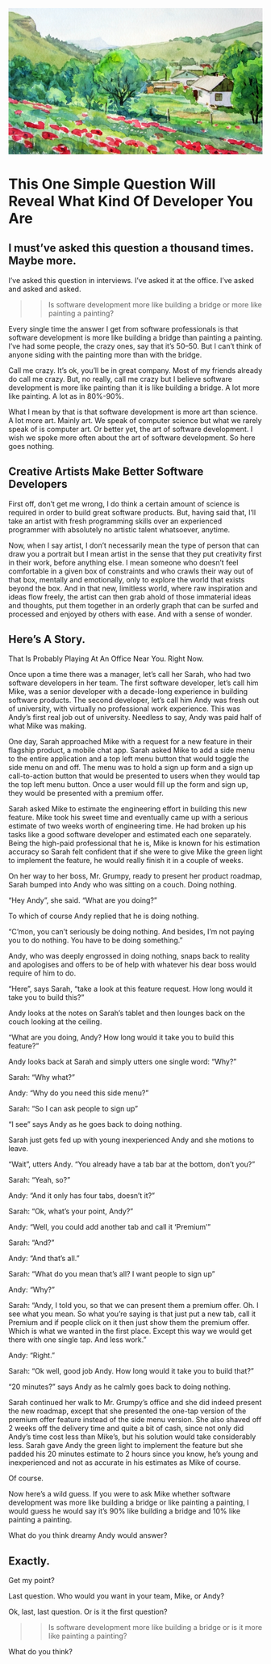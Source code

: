 [![](image-small.png)]()

# This One Simple Question Will Reveal What Kind Of Developer You Are

## I must’ve asked this question a thousand times. Maybe more.


I’ve asked this question in interviews. I’ve asked it at the office. I’ve asked and asked and asked.

>>Is software development more like building a bridge or more like painting a painting?

Every single time the answer I get from software professionals is that software development is more like building a bridge than painting a painting. I’ve had some people, the crazy ones, say that it’s 50–50. But I can’t think of anyone siding with the painting more than with the bridge.

Call me crazy. It’s ok, you’ll be in great company. Most of my friends already do call me crazy. But, no really, call me crazy but I believe software development is more like painting than it is like building a bridge. A lot more like painting. A lot as in 80%-90%.

What I mean by that is that software development is more art than science. A lot more art. Mainly art. We speak of computer science but what we rarely speak of is computer art. Or better yet, the art of software development. I wish we spoke more often about the art of software development. So here goes nothing.

## Creative Artists Make Better Software Developers

First off, don’t get me wrong, I do think a certain amount of science is required in order to build great software products. But, having said that, I’ll take an artist with fresh programming skills over an experienced programmer with absolutely no artistic talent whatsoever, anytime.

Now, when I say artist, I don’t necessarily mean the type of person that can draw you a portrait but I mean artist in the sense that they put creativity first in their work, before anything else. I mean someone who doesn’t feel comfortable in a given box of constraints and who crawls their way out of that box, mentally and emotionally, only to explore the world that exists beyond the box. And in that new, limitless world, where raw inspiration and ideas flow freely, the artist can then grab ahold of those immaterial ideas and thoughts, put them together in an orderly graph that can be surfed and processed and enjoyed by others with ease. And with a sense of wonder.

## Here’s A Story.

That Is Probably Playing At An Office Near You. Right Now.

Once upon a time there was a manager, let’s call her Sarah, who had two software developers in her team. The first software developer, let’s call him Mike, was a senior developer with a decade-long experience in building software products. The second developer, let’s call him Andy was fresh out of university, with virtually no professional work experience. This was Andy’s first real job out of university. Needless to say, Andy was paid half of what Mike was making.

One day, Sarah approached Mike with a request for a new feature in their flagship product, a mobile chat app. Sarah asked Mike to add a side menu to the entire application and a top left menu button that would toggle the side menu on and off. The menu was to hold a sign up form and a sign up call-to-action button that would be presented to users when they would tap the top left menu button. Once a user would fill up the form and sign up, they would be presented with a premium offer.

Sarah asked Mike to estimate the engineering effort in building this new feature. Mike took his sweet time and eventually came up with a serious estimate of two weeks worth of engineering time. He had broken up his tasks like a good software developer and estimated each one separately. Being the high-paid professional that he is, Mike is known for his estimation accuracy so Sarah felt confident that if she were to give Mike the green light to implement the feature, he would really finish it in a couple of weeks.

On her way to her boss, Mr. Grumpy, ready to present her product roadmap, Sarah bumped into Andy who was sitting on a couch. Doing nothing.

“Hey Andy”, she said. “What are you doing?”

To which of course Andy replied that he is doing nothing.

“C’mon, you can’t seriously be doing nothing. And besides, I’m not paying you to do nothing. You have to be doing something.”

Andy, who was deeply engrossed in doing nothing, snaps back to reality and apologises and offers to be of help with whatever his dear boss would require of him to do.

“Here”, says Sarah, “take a look at this feature request. How long would it take you to build this?”

Andy looks at the notes on Sarah’s tablet and then lounges back on the couch looking at the ceiling.

“What are you doing, Andy? How long would it take you to build this feature?”

Andy looks back at Sarah and simply utters one single word: “Why?”

Sarah: “Why what?”

Andy: “Why do you need this side menu?”

Sarah: “So I can ask people to sign up”

“I see” says Andy as he goes back to doing nothing.

Sarah just gets fed up with young inexperienced Andy and she motions to leave.

“Wait”, utters Andy. “You already have a tab bar at the bottom, don’t you?”

Sarah: “Yeah, so?”

Andy: “And it only has four tabs, doesn’t it?”

Sarah: “Ok, what’s your point, Andy?”

Andy: “Well, you could add another tab and call it ‘Premium’”

Sarah: “And?”

Andy: “And that’s all.”

Sarah: “What do you mean that’s all? I want people to sign up”

Andy: “Why?”

Sarah: “Andy, I told you, so that we can present them a premium offer. Oh. I see what you mean. So what you’re saying is that just put a new tab, call it Premium and if people click on it then just show them the premium offer. Which is what we wanted in the first place. Except this way we would get there with one single tap. And less work.”

Andy: “Right.”

Sarah: “Ok well, good job Andy. How long would it take you to build that?”

“20 minutes?” says Andy as he calmly goes back to doing nothing.

Sarah continued her walk to Mr. Grumpy’s office and she did indeed present the new roadmap, except that she presented the one-tap version of the premium offer feature instead of the side menu version. She also shaved off 2 weeks off the delivery time and quite a bit of cash, since not only did Andy’s time cost less than Mike’s, but his solution would take considerably less. Sarah gave Andy the green light to implement the feature but she padded his 20 minutes estimate to 2 hours since you know, he’s young and inexperienced and not as accurate in his estimates as Mike of course.

Of course.

Now here’s a wild guess. If you were to ask Mike whether software development was more like building a bridge or like painting a painting, I would guess he would say it’s 90% like building a bridge and 10% like painting a painting.

What do you think dreamy Andy would answer?

## Exactly.

Get my point?

Last question. Who would you want in your team, Mike, or Andy?

Ok, last, last question. Or is it the first question?

>>Is software development more like building a bridge or is it more like painting a painting?

What do you think?

